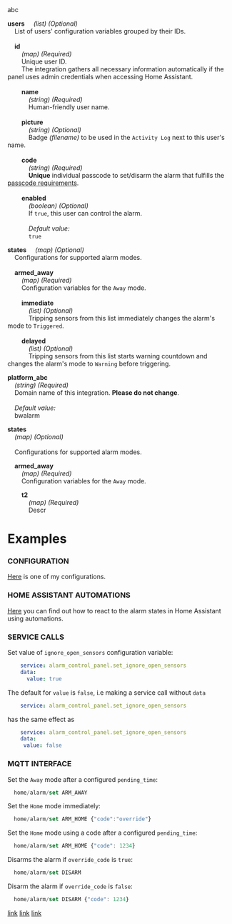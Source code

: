 <div id="#test">abc</div>

<a id="users"></a>
**users**
&nbsp;&nbsp;&nbsp; _(list) (Optional)_  
&nbsp;&nbsp;&nbsp; List of users' configuration variables grouped by their IDs.  
&nbsp;  
<a id="users-id"></a>
&nbsp;&nbsp;&nbsp; **id**  
&nbsp;&nbsp;&nbsp; &nbsp;&nbsp;&nbsp; _(map) (Required)_  
&nbsp;&nbsp;&nbsp; &nbsp;&nbsp;&nbsp; Unique user ID.  
&nbsp;&nbsp;&nbsp; &nbsp;&nbsp;&nbsp; The integration gathers all necessary information automatically if the panel uses admin credentials when accessing Home Assistant.  
&nbsp;  
<a id="users-name"></a>
&nbsp;&nbsp;&nbsp; &nbsp;&nbsp;&nbsp; **name**  
&nbsp;&nbsp;&nbsp; &nbsp;&nbsp;&nbsp; &nbsp;&nbsp;&nbsp; _(string) (Required)_  
&nbsp;&nbsp;&nbsp; &nbsp;&nbsp;&nbsp; &nbsp;&nbsp;&nbsp; Human-friendly user name.  
&nbsp;  
<a id="users-picture"></a>
&nbsp;&nbsp;&nbsp; &nbsp;&nbsp;&nbsp; **picture**  
&nbsp;&nbsp;&nbsp; &nbsp;&nbsp;&nbsp; &nbsp;&nbsp;&nbsp; _(string) (Optional)_  
&nbsp;&nbsp;&nbsp; &nbsp;&nbsp;&nbsp; &nbsp;&nbsp;&nbsp; Badge _(filename)_ to be used in the `Activity Log` next to this user's name.  
&nbsp;  
<a id="users-code"></a>
&nbsp;&nbsp;&nbsp; &nbsp;&nbsp;&nbsp; **code**  
&nbsp;&nbsp;&nbsp; &nbsp;&nbsp;&nbsp; &nbsp;&nbsp;&nbsp; _(string) (Required)_  
&nbsp;&nbsp;&nbsp; &nbsp;&nbsp;&nbsp; &nbsp;&nbsp;&nbsp; **Unique** individual passcode to set/disarm the alarm that fulfills the [passcode requirements](#passcode_requirements).  
&nbsp;  
<a id="users-enabled"></a>
&nbsp;&nbsp;&nbsp; &nbsp;&nbsp;&nbsp; **enabled**  
&nbsp;&nbsp;&nbsp; &nbsp;&nbsp;&nbsp; &nbsp;&nbsp;&nbsp; _(boolean) (Optional)_  
&nbsp;&nbsp;&nbsp; &nbsp;&nbsp;&nbsp; &nbsp;&nbsp;&nbsp; If `true`, this user can control the alarm.  
&nbsp;  
&nbsp;&nbsp;&nbsp; &nbsp;&nbsp;&nbsp; &nbsp;&nbsp;&nbsp; _Default value:_  
&nbsp;&nbsp;&nbsp; &nbsp;&nbsp;&nbsp; &nbsp;&nbsp;&nbsp; `true`  


<a id="states"></a>
**states**
&nbsp;&nbsp;&nbsp; _(map) (Optional)_  
&nbsp;&nbsp;&nbsp; Configurations for supported alarm modes.  
&nbsp;  
<a id="armed_away"></a>
&nbsp;&nbsp;&nbsp; **armed_away**  
&nbsp;&nbsp;&nbsp; &nbsp;&nbsp;&nbsp; _(map) (Required)_  
&nbsp;&nbsp;&nbsp; &nbsp;&nbsp;&nbsp; Configuration variables for the `Away` mode.  
&nbsp;  
&nbsp;&nbsp;&nbsp; &nbsp;&nbsp;&nbsp; **immediate**  
&nbsp;&nbsp;&nbsp; &nbsp;&nbsp;&nbsp; &nbsp;&nbsp;&nbsp; _(list) (Optional)_  
&nbsp;&nbsp;&nbsp; &nbsp;&nbsp;&nbsp; &nbsp;&nbsp;&nbsp; Tripping sensors from this list immediately changes the alarm's mode to `Triggered`.  
&nbsp;  
&nbsp;&nbsp;&nbsp; &nbsp;&nbsp;&nbsp; **delayed**  
&nbsp;&nbsp;&nbsp; &nbsp;&nbsp;&nbsp; &nbsp;&nbsp;&nbsp; _(list) (Optional)_  
&nbsp;&nbsp;&nbsp; &nbsp;&nbsp;&nbsp; &nbsp;&nbsp;&nbsp; Tripping sensors from this list starts warning countdown and changes the alarm's mode to `Warning` before triggering.  


<a id="platform"></a>
**platform\_abc**  
&nbsp;&nbsp;&nbsp; _(string) (Required)_  
&nbsp;&nbsp;&nbsp; Domain name of this integration. **Please do not change**.  
&nbsp;  
&nbsp;&nbsp;&nbsp; _Default value:_  
&nbsp;&nbsp;&nbsp; bwalarm  
  
<a id="states"></a>
**states**  
&nbsp;&nbsp;&nbsp; _(map) (Optional)_  
&nbsp;  
&nbsp;&nbsp;&nbsp; Configurations for supported alarm modes.  
  
<a id="armed_away"></a>
&nbsp;&nbsp;&nbsp; **armed_away**  
&nbsp;&nbsp;&nbsp; &nbsp;&nbsp;&nbsp; _(map) (Required)_  
&nbsp;&nbsp;&nbsp; &nbsp;&nbsp;&nbsp; Configuration variables for the `Away` mode.  
  
<a id="states-armed_away-t2"></a>
&nbsp;&nbsp;&nbsp; &nbsp;&nbsp;&nbsp; **t2**  
&nbsp;&nbsp;&nbsp; &nbsp;&nbsp;&nbsp; &nbsp;&nbsp;&nbsp; _(map) (Required)_  
&nbsp;&nbsp;&nbsp; &nbsp;&nbsp;&nbsp; &nbsp;&nbsp;&nbsp; Descr    
<s></s>  

# Examples
<a id="cba2" class="anchor" aria-hidden="true" href="#cba2"></a>

### CONFIGURATION
[Here](examples/my_bwalarm.yaml) is one of my configurations.

### HOME ASSISTANT AUTOMATIONS
[Here](examples/automations.yaml) you can find out how to react to the alarm states in Home Assistant using automations.  

### SERVICE CALLS  
Set value of `ignore_open_sensors` configuration variable:
```yaml
    service: alarm_control_panel.set_ignore_open_sensors
    data:
      value: true
```
The default for `value` is `false`, i.e making a service call without `data`
```yaml
    service: alarm_control_panel.set_ignore_open_sensors
```
has the same effect as
```yaml
    service: alarm_control_panel.set_ignore_open_sensors
    data:
     value: false
```

### MQTT INTERFACE
Set the `Away` mode after a configured `pending_time`:
```javascript
  home/alarm/set ARM_AWAY
```
Set the `Home` mode immediately:
```javascript
  home/alarm/set ARM_HOME {"code":"override"}
```
Set the `Home` mode using a code after a configured `pending_time`:
```javascript
  home/alarm/set ARM_HOME {"code": 1234}
```
Disarms the alarm if `override_code` is `true`:
```javascript
  home/alarm/set DISARM
```
Disarm the alarm if `override_code` is `false`:
```javascript
  home/alarm/set DISARM {"code": 1234}
```
[link](examples.md#armed_away)
[link](#armed_away)
[link](#states-armed_away-t2)
